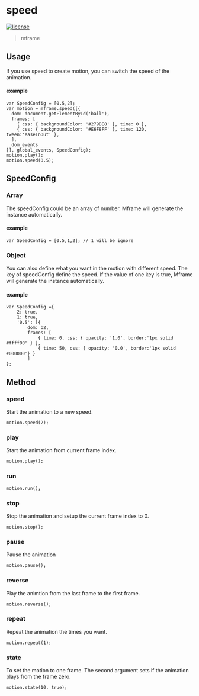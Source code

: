 <!-- 
---
date: 2020/6/3 10:00:01
---
-->
# speed

[![license](https://img.shields.io/github/license/momentum-design/momentum-ui.svg?color=blueviolet)](https://github.com/momentum-design/momentum-ui/blob/master/charts/LICENSE)

> mframe

## Usage

If you use speed to create motion, you can switch the speed of the animation.

#### example

```
var SpeedConfig = [0.5,2];
var motion = mframe.speed([{
  dom: document.getElementById('ball'),
  frames: [
    { css: { backgroundColor: '#279BE8' }, time: 0 },
    { css: { backgroundColor: '#E6F8FF' }, time: 120, tween:'easeInOut' },
  ],
  dom_events
}], global_events, SpeedConfig);
motion.play();
motion.speed(0.5);
```

## SpeedConfig

### Array

The speedConfig could be an array of number. Mframe will generate the instance automatically.

#### example

```
var SpeedConfig = [0.5,1,2]; // 1 will be ignore
```

### Object

You can also define what you want in the motion with different speed. The key of speedConfig define the speed. If the value of one key is true, Mframe will generate the instance automatically.

#### example

```
var SpeedConfig ={
	2: true,
	1: true,
	'0.5': [{
		dom: b2,
		frames: [
			{ time: 0, css: { opacity: '1.0', border:'1px solid #ffff00' } },
			{ time: 50, css: { opacity: '0.0', border:'1px solid #000000'} }
		]
};

```

## Method

### speed

Start the animation to a new speed.

```
motion.speed(2);
```

### play

Start the animation from current frame index.

```
motion.play();

```
### run

```
motion.run();
```

### stop

Stop the animation and setup the current frame index to 0.

```
motion.stop();
```

### pause

Pause the animation

```
motion.pause();
```

### reverse

Play the animtion from the last frame to the first frame.

```
motion.reverse();
```

### repeat

Repeat the animation the times you want.

```
motion.repeat(1);
```

### state

To set the motion to one frame. The second argument sets if the animation plays from the frame zero.

```
motion.state(10, true);
```
